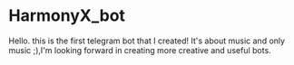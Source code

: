 # HarmonyX_bot
Hello. this is the first telegram bot that I created! It's about music and only music ;),I'm looking forward in creating more creative and useful bots.

